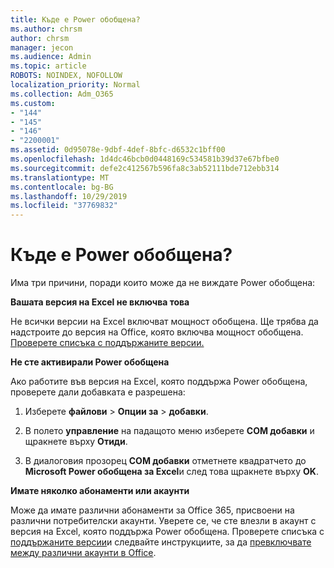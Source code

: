 ```yaml
---
title: Къде е Power обобщена?
ms.author: chrsm
author: chrsm
manager: jecon
ms.audience: Admin
ms.topic: article
ROBOTS: NOINDEX, NOFOLLOW
localization_priority: Normal
ms.collection: Adm_O365
ms.custom:
- "144"
- "145"
- "146"
- "2200001"
ms.assetid: 0d95078e-9dbf-4def-8bfc-d6532c1bff00
ms.openlocfilehash: 1d4dc46bcb0d0448169c534581b39d37e67bfbe0
ms.sourcegitcommit: defe2c412567b596fa8c3ab52111bde712ebb314
ms.translationtype: MT
ms.contentlocale: bg-BG
ms.lasthandoff: 10/29/2019
ms.locfileid: "37769832"
---
```

# <a name="where-is-power-pivot"></a>Къде е Power обобщена?

Има три причини, поради които може да не виждате Power обобщена:
  
**Вашата версия на Excel не включва това**
  
Не всички версии на Excel включват мощност обобщена. Ще трябва да надстроите до версия на Office, която включва мощност обобщена. [Проверете списъка с поддържаните версии.](https://support.office.com/article/aa64e217-4b6e-410b-8337-20b87e1c2a4b.aspx)
  
**Не сте активирали Power обобщена**
  
Ако работите във версия на Excel, която поддържа Power обобщена, проверете дали добавката е разрешена:
  
1. Изберете **файлови** \> **Опции за** \> **добавки**.

2. В полето **управление** на падащото меню изберете **COM добавки** и щракнете върху **Отиди**.

3. В диалоговия прозорец **COM добавки** отметнете квадратчето до **Microsoft Power обобщена за Excel**и след това щракнете върху **OK**.

**Имате няколко абонаменти или акаунти**
  
Може да имате различни абонаменти за Office 365, присвоени на различни потребителски акаунти. Уверете се, че сте влезли в акаунт с версия на Excel, която поддържа Power обобщена. Проверете списъка с [поддържаните версии](https://support.office.com/article/aa64e217-4b6e-410b-8337-20b87e1c2a4b.aspx)и следвайте инструкциите, за да [превключвате между различни акаунти в Office](https://support.office.com/article/b9582171-fd1f-4284-9846-bdd72bb28426.aspx#BKMK_WebSwitchAccounts).

